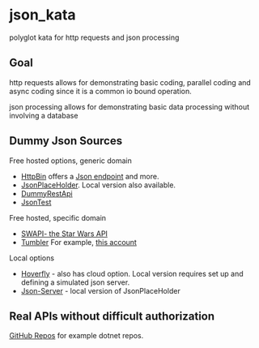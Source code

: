 json_kata
===========
polyglot kata for http requests and json processing

Goal
----
http requests allows for demonstrating basic coding, parallel coding and async coding since it is a common io bound operation.

json processing allows for demonstrating basic data processing without involving a database


Dummy Json Sources
------
Free hosted options, generic domain

- [HttpBin](https://httpbin.org) offers a [Json endpoint](https://httpbin.org) and more.
- [JsonPlaceHolder](https://jsonplaceholder.typicode.com). Local version also available.
- [DummyRestApi](http://dummy.restapiexample.com/)
- [JsonTest](https://www.jsontest.com/)

Free hosted, specific domain
- [SWAPI- the Star Wars API](https://swapi.co/)
- [Tumbler](https://www.tumblr.com/docs/en/api/v1) For example, [this account](https://brownvampire.tumblr.com/api/read/json)

Local options
- [Hoverfly](https://hoverfly.io/) - also has cloud option. Local version requires set up and defining a simulated json server.
- [Json-Server](https://github.com/typicode/json-server) - local version of JsonPlaceHolder

Real APIs without difficult authorization
---
[GitHub Repos](https://api.github.com/orgs/dotnet/repos) for example dotnet repos.

 